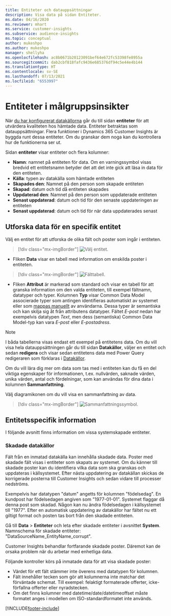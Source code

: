 ```yaml
---
title: Entiteter och datauppsättningar
description: Visa data på sidan Entiteter.
ms.date: 04/16/2020
ms.reviewer: mhart
ms.service: customer-insights
ms.subservice: audience-insights
ms.topic: conceptual
author: mukeshpo
ms.author: mukeshpo
manager: shellyha
ms.openlocfilehash: ac8b0671b20123091bef64e672fc53398fe8955a
ms.sourcegitcommit: dab2cbf818fafc9436e685376df94c5e44e4b144
ms.translationtype: HT
ms.contentlocale: sv-SE
ms.lasthandoff: 07/13/2021
ms.locfileid: "6553997"
---
```

# <a name="entities-in-audience-insights"></a>Entiteter i målgruppsinsikter

När [du har konfigurerat datakällorna](data-sources.md) går du till sidan **entiteter** för att utvärdera kvaliteten hos hämtade data. Entiteter betraktas som datauppsättningar. Flera funktioner i Dynamics 365 Customer Insights är byggda runt dessa entiteter. Om du granskar dem noga kan du kontrollera hur de funktionerna ser ut.

Sidan **entiteter** visar entiteter och flera kolumner:

- **Namn**: namnet på entiteten för data. Om en varningssymbol visas bredvid ett entitetsnamn betyder det att det inte gick att läsa in data för den entiteten.
- **Källa**: typen av datakälla som hämtade entiteten
- **Skapades den**: Namnet på den person som skapade entiteten
- **Skapad**: datum och tid då entiteten skapades
- **Uppdaterad den**: Namnet på den person som uppdaterade entiteten
- **Senast uppdaterad**: datum och tid för den senaste uppdateringen av entiteten
- **Senast uppdaterad**: datum och tid för när data uppdaterades senast

## <a name="explore-a-specific-entitys-data"></a>Utforska data för en specifik entitet

Välj en entitet för att utforska de olika fält och poster som ingår i entiteten.

> [!div class="mx-imgBorder"]
> ![Välj entitet.](media/data-manager-entities-data.png "Välj en entitet")

- Fliken **Data** visar en tabell med information om enskilda poster i entiteten.

> [!div class="mx-imgBorder"]
> ![Fälttabell.](media/data-manager-entities-fields.PNG "Fälttabell")

- Fliken **Attribut** är markerad som standard och visar en tabell för att granska information om den valda entiteten, till exempel fältnamn, datatyper och typer. Kolumnen **Typ** visar Common Data Model associerade typer som antingen identifieras automatiskt av systemet eller som [mappas manuellt](map-entities.md) av användarna. Dessa typer är semantiska och kan skilja sig åt från attributens datatyper. Fältet *E-post* nedan har exempelvis datatypen *Text*, men dess (semantiska) Common Data Model-typ kan vara *E-post* eller *E-postadress*.

> [!NOTE]
> I båda tabellerna visas endast ett exempel på entitetens data. Om du vill visa hela datauppsättningen går du till sidan **Datakällor**, väljer en entitet och sedan **redigera** och visar sedan entitetens data med Power Query redigeraren som förklaras i [Datakällor](data-sources.md).

Om du vill lära dig mer om data som tas med i entiteten kan du få en del viktiga egenskaper för informationen, t.ex. nullvärden, saknade värden, unika värden, antal och fördelningar, som kan användas för dina data i kolumnen **Sammanfattning**.

Välj diagramikonen om du vill visa en sammanfattning av data.

> [!div class="mx-imgBorder"]
> ![Sammanfattningssymbol.](media/data-manager-entities-summary.png "Datasammanfattningstabell")

## <a name="entity-specific-information"></a>Entitetsspecifik information

I följande avsnitt finns information om vissa systemskapade entiteter.

### <a name="corrupted-data-sources"></a>Skadade datakällor

Fält från en inmatad datakälla kan innehålla skadade data. Poster med skadade fält visas i entiteter som skapats av systemet. Om du känner till skadade poster kan du identifiera vilka data som ska granskas och uppdateras i källsystemet. Efter nästa uppdatering av datakällan skickas de korrigerade posterna till Customer Insights och sedan vidare till processer nedströms. 

Exempelvis har datatypen &quot;datum&quot; angetts för kolumnen &quot;födelsedag&quot;. En kundpost har födelsedagen angiven som &quot;1977-01-01&quot;. Systemet flaggar då denna post som skadad. Någon kan nu ändra födelsedagen i källsystemet till &quot;1977&quot;. Efter en automatisk uppdatering av datakällor har fältet nu ett giltigt format och posten tas bort från den skadade entiteten. 

Gå till **Data** > **Entiteter** och leta efter skadade entiteter i avsnittet **System**. Namnschema för skadade entiteter: &quot;DataSourceName_EntityName_corrupt&quot;.

Customer Insights behandlar fortfarande skadade poster. Däremot kan de orsaka problem när du arbetar med enhetliga data.

Följande kontroller körs på inmatade data för att visa skadade poster: 

- Värdet för ett fält stämmer inte överens med datatypen för kolumnen.
- Fält innehåller tecken som gör att kolumnerna inte matchar det förväntade schemat. Till exempel: felaktigt formaterade offerter, icke-förfallna offerter eller nyradstecken.
- Om det finns kolumner med datetime/date/datetimeoffset måste formatet anges i modellen om ISO-standardformatet inte används.



[!INCLUDE[footer-include](../includes/footer-banner.md)]
